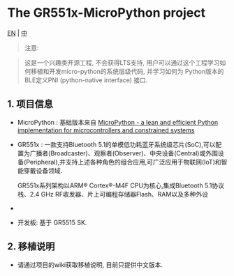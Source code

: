 

# The GR551x-MicroPython project

[EN](README.md)  |  [中](README_zh.md)

>  注意: 

> 这是一个兴趣类开源工程, 不会获得LTS支持, 用户可以通过这个工程学习如何移植和开发micro-python的系统层级代码, 并学习如何为 Python版本的BLE定义PNI (python-native interface) 接口. 



## 1. 项目信息

- MicroPython : 基础版本来自  [MicroPython - a lean and efficient Python implementation for microcontrollers and constrained systems ](https://github.com/micropython/micropython)

- GR551x :  一款支持Bluetooth 5.1的单模低功耗蓝牙系统级芯片(SoC),可以配置为广播者(Broadcaster)、观察者(Observer)、中央设备(Central)或外围设备(Peripheral),并支持上述各种角色的组合应用,可广泛应用于物联网(IoT)和智能穿戴设备领域.

  GR551x系列架构以ARM® Cortex®-M4F CPU为核心,集成Bluetooth 5.1协议栈、2.4 GHz RF收发器、片上可编程存储器Flash、RAM以及多种外设

- 

- 开发板: 基于 GR5515 SK.

  

## 2. 移植说明

- 请通过项目的wiki获取移植说明, 目前只提供中文版本.